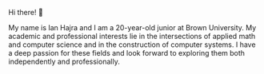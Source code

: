 Hi there! 👋

My name is Ian Hajra and I am a 20-year-old junior at Brown University. My academic and professional interests lie in the intersections of applied math and computer science and in the construction of computer systems. I have a deep passion for these fields and look forward to exploring them both independently and professionally.

<!--
**ianhajra/ianhajra** is a ✨ _special_ ✨ repository because its `README.md` (this file) appears on your GitHub profile.

Here are some ideas to get you started:

- 🔭 I’m currently working on ...
- 🌱 I’m currently learning ...
- 👯 I’m looking to collaborate on ...
- 🤔 I’m looking for help with ...
- 💬 Ask me about ...
- 📫 How to reach me: ...
- 😄 Pronouns: ...
- ⚡ Fun fact: ...
-->
